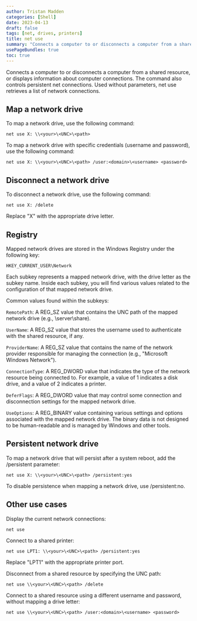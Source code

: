 ```yaml
---
author: Tristan Madden
categories: [Shell]
date: 2023-04-13
draft: false
tags: [net, drives, printers]
title: net use
summary: "Connects a computer to or disconnects a computer from a shared resource, or displays information about computer connections. The command also controls persistent net connections. Used without parameters, net use retrieves a list of network connections."
usePageBundles: true
toc: true
---
```


Connects a computer to or disconnects a computer from a shared resource, or displays information about computer connections. The command also controls persistent net connections. Used without parameters, net use retrieves a list of network connections.

## Map a network drive
To map a network drive, use the following command:

```Shell
net use X: \\<your>\<UNC>\<path>
```
To map a network drive with specific credentials (username and password), use the following command:

```Shell
net use X: \\<your>\<UNC>\<path> /user:<domain>\<username> <password>
```

## Disconnect a network drive
To disconnect a network drive, use the following command:

```Shell
net use X: /delete
```
Replace "X" with the appropriate drive letter.

## Registry
Mapped network drives are stored in the Windows Registry under the following key:

```
HKEY_CURRENT_USER\Network
```

Each subkey represents a mapped network drive, with the drive letter as the subkey name.  Inside each subkey, you will find various values related to the configuration of that mapped network drive.

Common values found within the subkeys:

`RemotePath`: A REG_SZ value that contains the UNC path of the mapped network drive (e.g., \\server\share).

`UserName`: A REG_SZ value that stores the username used to authenticate with the shared resource, if any.

`ProviderName`: A REG_SZ value that contains the name of the network provider responsible for managing the connection (e.g., "Microsoft Windows Network").

`ConnectionType`: A REG_DWORD value that indicates the type of the network resource being connected to. For example, a value of 1 indicates a disk drive, and a value of 2 indicates a printer.

`DeferFlags`: A REG_DWORD value that may control some connection and disconnection settings for the mapped network drive.

`UseOptions`: A REG_BINARY value containing various settings and options associated with the mapped network drive. The binary data is not designed to be human-readable and is managed by Windows and other tools.

## Persistent network drive
To map a network drive that will persist after a system reboot, add the /persistent parameter:

```Shell
net use X: \\<your>\<UNC>\<path> /persistent:yes
```
To disable persistence when mapping a network drive, use /persistent:no.

## Other use cases
Display the current network connections:
```Shell
net use
```
Connect to a shared printer:
```Shell
net use LPT1: \\<your>\<UNC>\<path> /persistent:yes
```
Replace "LPT1" with the appropriate printer port.

Disconnect from a shared resource by specifying the UNC path:
```Shell
net use \\<your>\<UNC>\<path> /delete
```
Connect to a shared resource using a different username and password, without mapping a drive letter:

```Shell
net use \\<your>\<UNC>\<path> /user:<domain>\<username> <password>
```